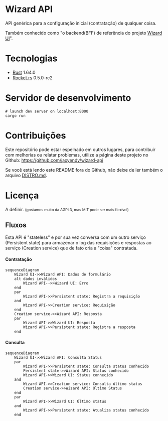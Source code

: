 # Wizard API

API genérica para a configuração inicial (contratação) de qualquer coisa.

Também conhecido como "o backend(BFF) de referência do projeto [Wizard UI](https://github.com/jaxyendy/wizard-ui)".

# Tecnologias
- [Rust](https://www.rust-lang.org/) 1.64.0
- [Rocket.rs](https://rocket.rs/) 0.5.0-rc2 

# Servidor de desenvolvimento

```
# launch dev server on localhost:8000
cargo run
```

# Contribuições

Este repositório pode estar espelhado em outros lugares, para contribuir com melhorias ou relatar
problemas, utilize a página deste projeto no Github: https://github.com/jaxyendy/wizard-api

Se você está lendo este README fora do Github, não deixe de ler também o
arquivo [DISTRO.md](DISTRO.md).

# Licença

A definir.
<small>(gostamos muito da AGPL3, mas MIT pode ser mais flexível)</small>


## Fluxos

Esta API é "stateless" e por sua vez conversa com um outro serviço (Persistent state) para
armazenar o log das requisições e respostas ao serviço (Creation service) que de fato cria a "coisa" 
contratada.

#### Contratação

```mermaid
sequenceDiagram
    Wizard UI->>Wizard API: Dados de formulário
    alt dados inválidos
        Wizard API-->>Wizard UI: Erro
    end
    par
        Wizard API->>Persistent state: Registra a requisição
    and
        Wizard API->>Creation service: Requisição
    end
    Creation service->>Wizard API: Resposta
    par
        Wizard API->>Wizard UI: Resposta
        Wizard API->>Persistent state: Registra a resposta
    end
```

#### Consulta

```mermaid
sequenceDiagram
    Wizard UI->>Wizard API: Consulta Status
    par
        Wizard API->>Persistent state: Consulta status conhecido
        Persistent state->>Wizard API: Status conhecido
        Wizard API->>Wizard UI: Status conhecido
    and
        Wizard API->>Creation service: Consulta último status
        Creation service->>Wizard API: Último Status
    end
    par
        Wizard API->>Wizard UI: Último status
    and
        Wizard API->>Persistent state: Atualiza status conhecido
    end
```

